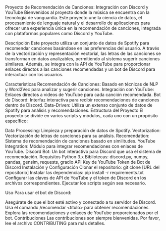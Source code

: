 Proyecto de Recomendación de Canciones: Integración con Discord y YouTube
Bienvenidos al proyecto donde la música se encuentra con la tecnología de vanguardia. Este proyecto une la ciencia de datos, el procesamiento de lenguaje natural y el desarrollo de aplicaciones para ofrecer una experiencia única en la recomendación de canciones, integrada con plataformas populares como Discord y YouTube.

Descripción
Este proyecto utiliza un conjunto de datos de Spotify para recomendar canciones basándose en las preferencias del usuario. A través de la vectorización y representación vectorial, las letras de las canciones se transforman en datos analizables, permitiendo al sistema sugerir canciones similares. Además, se integra con la API de YouTube para proporcionar enlaces directos a las canciones recomendadas y un bot de Discord para interactuar con los usuarios.

Características
Recomendación de Canciones: Basado en técnicas de NLP y Word2Vec para analizar y sugerir canciones.
Integración con YouTube: Enlaces directos a videos de YouTube para cada canción recomendada.
Bot de Discord: Interfaz interactiva para recibir recomendaciones de canciones dentro de Discord.
Data-Driven: Utiliza un extenso conjunto de datos de Spotify para análisis y recomendaciones.
Estructura del Proyecto
El proyecto se divide en varios scripts y módulos, cada uno con un propósito específico:

Data Processing: Limpieza y preparación de datos de Spotify.
Vectorization: Vectorización de letras de canciones para su análisis.
Recomendation: Sistema de recomendación de canciones basado en similitudes.
YouTube Integration: Módulo para integrar recomendaciones con enlaces de YouTube.
Discord Bot: Un bot interactivo para Discord que usa el sistema de recomendación.
Requisitos
Python 3.x
Bibliotecas: discord.py, numpy, pandas, gensim, requests, gradio
API Key de YouTube
Token de Bot de Discord
Instalación y Configuración
Clonar el repositorio: git clone [URL del repositorio]
Instalar las dependencias: pip install -r requirements.txt
Configurar las claves de API de YouTube y el token de Discord en los archivos correspondientes.
Ejecutar los scripts según sea necesario.

Uso
Para usar el bot de Discord:

Asegúrate de que el bot esté activo y conectado a tu servidor de Discord.
Usa el comando /recomendar <título> <artista> para obtener recomendaciones.
Explora las recomendaciones y enlaces de YouTube proporcionados por el bot.
Contribuciones
Las contribuciones son siempre bienvenidas. Por favor, lee el archivo CONTRIBUTING para más detalles.
